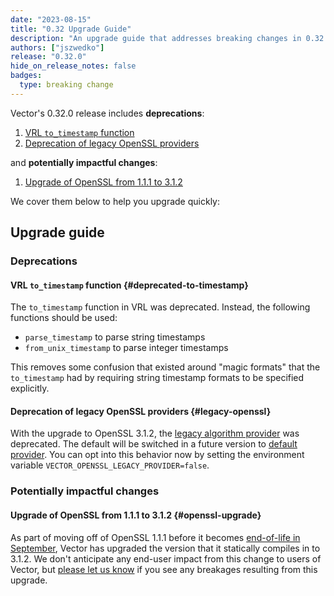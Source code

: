 ```yaml
---
date: "2023-08-15"
title: "0.32 Upgrade Guide"
description: "An upgrade guide that addresses breaking changes in 0.32.0"
authors: ["jszwedko"]
release: "0.32.0"
hide_on_release_notes: false
badges:
  type: breaking change
---
```


Vector's 0.32.0 release includes **deprecations**:

1. [VRL `to_timestamp` function](#deprecated-to-timestamp)
2. [Deprecation of legacy OpenSSL providers](#legacy-openssl)

and **potentially impactful changes**:

1. [Upgrade of OpenSSL from 1.1.1 to 3.1.2](#openssl-upgrade)

We cover them below to help you upgrade quickly:

## Upgrade guide

### Deprecations

#### VRL `to_timestamp` function {#deprecated-to-timestamp}

The `to_timestamp` function in VRL was deprecated. Instead, the following functions should be used:

- `parse_timestamp` to parse string timestamps
- `from_unix_timestamp` to parse integer timestamps

This removes some confusion that existed around "magic formats" that the `to_timestamp` had by
requiring string timestamp formats to be specified explicitly.

#### Deprecation of legacy OpenSSL providers {#legacy-openssl}

With the upgrade to OpenSSL 3.1.2, the [legacy algorithm
provider](https://github.com/openssl/openssl/blob/openssl-3.1.2/README-PROVIDERS.md#the-legacy-provider)
was deprecated. The default will be switched in a future version to [default
provider](https://github.com/openssl/openssl/blob/openssl-3.1.2/README-PROVIDERS.md#the-default-provider).
You can opt into this behavior now by setting the environment variable
`VECTOR_OPENSSL_LEGACY_PROVIDER=false`.

### Potentially impactful changes

#### Upgrade of OpenSSL from 1.1.1 to 3.1.2 {#openssl-upgrade}

As part of moving off of OpenSSL 1.1.1 before it becomes [end-of-life in
September](https://www.openssl.org/blog/blog/2023/03/28/1.1.1-EOL/), Vector has upgraded the version
that it statically compiles in to 3.1.2. We don't anticipate any end-user impact from this change to
users of Vector, but [please let us know](https://github.com/vectordotdev/vector/issues) if you see
any breakages resulting from this upgrade.
